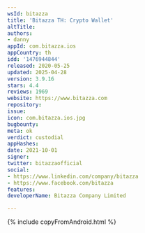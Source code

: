 ```yaml
---
wsId: bitazza
title: 'Bitazza TH: Crypto Wallet'
altTitle: 
authors:
- danny
appId: com.bitazza.ios
appCountry: th
idd: '1476944844'
released: 2020-05-25
updated: 2025-04-28
version: 3.9.16
stars: 4.4
reviews: 1969
website: https://www.bitazza.com
repository: 
issue: 
icon: com.bitazza.ios.jpg
bugbounty: 
meta: ok
verdict: custodial
appHashes: 
date: 2021-10-01
signer: 
twitter: bitazzaofficial
social:
- https://www.linkedin.com/company/bitazza
- https://www.facebook.com/bitazza
features: 
developerName: Bitazza Company Limited

---
```


{% include copyFromAndroid.html %}

